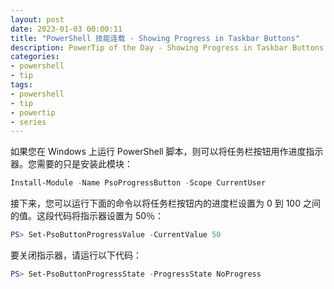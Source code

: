 ```yaml
---
layout: post
date: 2023-01-03 00:00:11
title: "PowerShell 技能连载 - Showing Progress in Taskbar Buttons"
description: PowerTip of the Day - Showing Progress in Taskbar Buttons
categories:
- powershell
- tip
tags:
- powershell
- tip
- powertip
- series
---
```

如果您在 Windows 上运行 PowerShell 脚本，则可以将任务栏按钮用作进度指示器。您需要的只是安装此模块：

```powershell
Install-Module -Name PsoProgressButton -Scope CurrentUser
```

接下来，您可以运行下面的命令以将任务栏按钮内的进度栏设置为 0 到 100 之间的值。这段代码将指示器设置为 50％：

```powershell
PS> Set-PsoButtonProgressValue -CurrentValue 50
```

要关闭指示器，请运行以下代码：

```powershell
PS> Set-PsoButtonProgressState -ProgressState NoProgress
```
<!--本文国际来源：[Showing Progress in Taskbar Buttons](https://blog.idera.com/database-tools/powershell/powertips/showing-progress-in-taskbar-buttons/)-->


